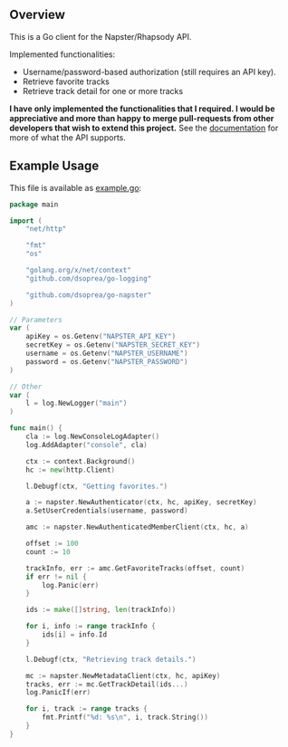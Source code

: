 ## Overview

This is a Go client for the Napster/Rhapsody API.

Implemented functionalities:

- Username/password-based authorization (still requires an API key).
- Retrieve favorite tracks
- Retrieve track detail for one or more tracks

**I have only implemented the functionalities that I required. I would be appreciative and more than happy to merge pull-requests from other developers that wish to extend this project.** See the [documentation](https://developer.rhapsody.com/api) for more of what the API supports.


## Example Usage

This file is available as [example.go](example/example.go):

```go
package main

import (
    "net/http"

    "fmt"
    "os"

    "golang.org/x/net/context"
    "github.com/dsoprea/go-logging"

    "github.com/dsoprea/go-napster"
)

// Parameters
var (
    apiKey = os.Getenv("NAPSTER_API_KEY")
    secretKey = os.Getenv("NAPSTER_SECRET_KEY")
    username = os.Getenv("NAPSTER_USERNAME")
    password = os.Getenv("NAPSTER_PASSWORD")
)

// Other
var (
    l = log.NewLogger("main")
)

func main() {
    cla := log.NewConsoleLogAdapter()
    log.AddAdapter("console", cla)

    ctx := context.Background()
    hc := new(http.Client)

    l.Debugf(ctx, "Getting favorites.")

    a := napster.NewAuthenticator(ctx, hc, apiKey, secretKey)
    a.SetUserCredentials(username, password)

    amc := napster.NewAuthenticatedMemberClient(ctx, hc, a)

    offset := 100
    count := 10

    trackInfo, err := amc.GetFavoriteTracks(offset, count)
    if err != nil {
        log.Panic(err)
    }

    ids := make([]string, len(trackInfo))

    for i, info := range trackInfo {
        ids[i] = info.Id
    }

    l.Debugf(ctx, "Retrieving track details.")

    mc := napster.NewMetadataClient(ctx, hc, apiKey)
    tracks, err := mc.GetTrackDetail(ids...)
    log.PanicIf(err)

    for i, track := range tracks {
        fmt.Printf("%d: %s\n", i, track.String())
    }
}
```
